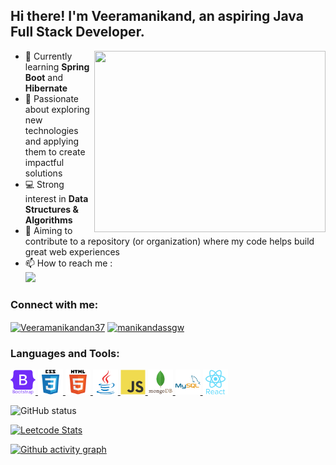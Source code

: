 ## Hi there! I'm Veeramanikand, an aspiring Java Full Stack Developer.

<img align="right" width="370" height="290" src="https://i.pinimg.com/originals/47/f0/34/47f0342cec72b800463bf003eac1257e.gif">

- 🔭 Currently learning **Spring Boot** and **Hibernate**
- 🌱 Passionate about exploring new technologies and applying them to create impactful solutions
- 💻 Strong interest in **Data Structures & Algorithms**
- 🎯 Aiming to contribute to a repository (or organization) where my code helps build great web experiences
- 📫 How to reach me :
<br /> [<img src="https://img.shields.io/badge/LinkedIn-0077B5?style=for-the-badge&logo=linkedin&logoColor=white" />](https://www.linkedin.com/in/veera-manikandan-7a975a247) 


<h3 align="left">Connect with me:</h3>
<p align="left">
<a href="https://www.leetcode.com/veeramanikandan37" target="blank"><img align="center" src="https://raw.githubusercontent.com/rahuldkjain/github-profile-readme-generator/master/src/images/icons/Social/leet-code.svg" alt="Veeramanikandan37" height="30" width="40" /></a>
<a href="https://auth.geeksforgeeks.org/user/manikandassgw" target="blank"><img align="center" src="https://raw.githubusercontent.com/rahuldkjain/github-profile-readme-generator/master/src/images/icons/Social/geeks-for-geeks.svg" alt="manikandassgw" height="30" width="40" /></a>
</p>

<h3 align="left">Languages and Tools:</h3>
<p align="left"> <a href="https://getbootstrap.com" target="_blank" rel="noreferrer"> <img src="https://raw.githubusercontent.com/devicons/devicon/master/icons/bootstrap/bootstrap-plain-wordmark.svg" alt="bootstrap" width="40" height="40"/> </a> <a href="https://www.w3schools.com/css/" target="_blank" rel="noreferrer"> <img src="https://raw.githubusercontent.com/devicons/devicon/master/icons/css3/css3-original-wordmark.svg" alt="css3" width="40" height="40"/> </a> <a href="https://www.w3.org/html/" target="_blank" rel="noreferrer"> <img src="https://raw.githubusercontent.com/devicons/devicon/master/icons/html5/html5-original-wordmark.svg" alt="html5" width="40" height="40"/> </a> <a href="https://www.java.com" target="_blank" rel="noreferrer"> <img src="https://raw.githubusercontent.com/devicons/devicon/master/icons/java/java-original.svg" alt="java" width="40" height="40"/> </a> <a href="https://developer.mozilla.org/en-US/docs/Web/JavaScript" target="_blank" rel="noreferrer"> <img src="https://raw.githubusercontent.com/devicons/devicon/master/icons/javascript/javascript-original.svg" alt="javascript" width="40" height="40"/> </a> <a href="https://www.mongodb.com/" target="_blank" rel="noreferrer"> <img src="https://raw.githubusercontent.com/devicons/devicon/master/icons/mongodb/mongodb-original-wordmark.svg" alt="mongodb" width="40" height="40"/> </a> <a href="https://www.mysql.com/" target="_blank" rel="noreferrer"> <img src="https://raw.githubusercontent.com/devicons/devicon/master/icons/mysql/mysql-original-wordmark.svg" alt="mysql" width="40" height="40"/> </a> <a href="https://reactjs.org/" target="_blank" rel="noreferrer"> <img src="https://raw.githubusercontent.com/devicons/devicon/master/icons/react/react-original-wordmark.svg" alt="react" width="40" height="40"/> </a> </p>


![GitHub status](https://github-readme-stats.vercel.app/api?username=Veeramanikandan37&theme=dark&show_icons=true&&hide=issues,contribs)

[![Leetcode Stats](https://leetcard.jacoblin.cool/Veeramanikandan37?theme=dark&font=Alice&ext=heatmap)](https://leetcode.com/u/Veeramanikandan37/)

[![Github activity graph](https://github-readme-activity-graph.vercel.app/graph?username=Veeramanikandan37&bg_color=000000&color=ffffff&line=009936&point=bfbfbf&area=true&hide_border=true)](https://github.com/Veeramanikandan37/github-readme-activity-graph)
